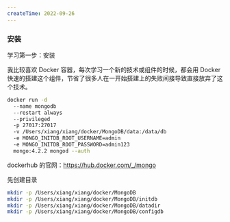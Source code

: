 ```yaml
---
createTime: 2022-09-26
---
```


### 安装

学习第一步：安装

我比较喜欢 Docker 容器，每次学习一个新的技术或组件的时候，都会用 Docker 快速的搭建这个组件，节省了很多人在一开始搭建上的失败间接导致直接放弃了这个技术。

```sh
docker run -d
  --name mongodb
  --restart always
  --privileged
  -p 27017:27017
  -v /Users/xiang/xiang/docker/MongoDB/data:/data/db
  -e MONGO_INITDB_ROOT_USERNAME=admin
  -e MONGO_INITDB_ROOT_PASSWORD=admin123
  mongo:4.2.2 mongod --auth
```

dockerhub 的官网：https://hub.docker.com/_/mongo

先创建目录

```sh
mkdir -p /Users/xiang/xiang/docker/MongoDB
mkdir -p /Users/xiang/xiang/docker/MongoDB/initdb
mkdir -p /Users/xiang/xiang/docker/MongoDB/datadir
mkdir -p /Users/xiang/xiang/docker/MongoDB/configdb
```

